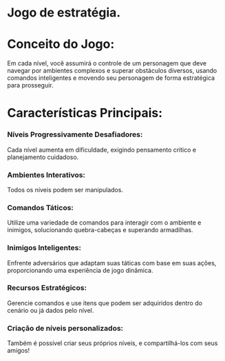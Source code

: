 <h1>Jogo de estratégia.</h1>

<h1>Conceito do Jogo:</h1>
<p>Em cada nível, você assumirá o controle de um personagem que deve navegar por ambientes complexos e superar obstáculos diversos, usando comandos inteligentes e movendo seu personagem de forma estratégica para prosseguir.</p>

<h1>Características Principais:</h1>

<h3>Níveis Progressivamente Desafiadores: </h3>
  Cada nível aumenta em dificuldade, exigindo pensamento crítico e planejamento cuidadoso.

<h3>Ambientes Interativos: </h3>
  Todos os níveis podem ser manipulados.

<h3>Comandos Táticos: </h3>
  Utilize uma variedade de comandos para interagir com o ambiente e inimigos, solucionando quebra-cabeças e superando armadilhas.

<h3>Inimigos Inteligentes: </h3>
  Enfrente adversários que adaptam suas táticas com base em suas ações, proporcionando uma experiência de jogo dinâmica.

<h3>Recursos Estratégicos:</h3> 
  Gerencie comandos e use itens que podem ser adquiridos dentro do cenário ou já dados pelo nível.

<h3>Criação de níveis personalizados: </h3>
  Também é possível criar seus próprios níveis, e compartilhá-los com seus amigos!
